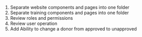 1. Separate website components and pages  into one folder 
2. Separate training components and pages into one folder 
3. Review roles and permissions 
4. Review user operation
5. Add Ability to change a donor from approved to unapproved 

